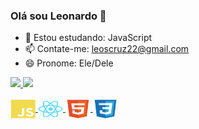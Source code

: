 ### Olá sou Leonardo 👋

- 🌱 Estou estudando: JavaScript
- 📫 Contate-me: leoscruz22@gmail.com
- 😄 Pronome: Ele/Dele

<div>
  <a href='https://github.com/LeonardoSilva22'>
  <img height='140em' src='https://github-readme-stats.vercel.app/api?username=LeonardoSilva22&hide=commits&theme=material-palenight&show_icons=true'/>
  <img height='140em' src='https://github-readme-stats.vercel.app/api/top-langs/?username=LeonardoSilva22&layout=compact&theme=material-palenight'/>
</div>
<div style="display: inline_block"><br>
  <img align="center" alt="Rafa-Js" height="30" width="40" src="https://raw.githubusercontent.com/devicons/devicon/master/icons/javascript/javascript-plain.svg">
  <img align="center" alt="Rafa-React" height="30" width="40" src="https://raw.githubusercontent.com/devicons/devicon/master/icons/react/react-original.svg">
  <img align="center" alt="Rafa-HTML" height="30" width="40" src="https://raw.githubusercontent.com/devicons/devicon/master/icons/html5/html5-original.svg">
  <img align="center" alt="Rafa-CSS" height="30" width="40" src="https://raw.githubusercontent.com/devicons/devicon/master/icons/css3/css3-original.svg">           </div>
